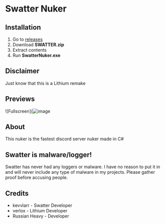# Swatter Nuker

## Installation
1. Go to [releases](https://github.com/Kevvlarr/SWATTERNUKER/releases/tag/SWATTER)
2. Download **SWATTER.zip**
3. Extract contents
4. Run **SwatterNuker.exe**

## Disclaimer
Just know that this is a Lithium remake

## Previews
![Fullscreen](![image](https://user-images.githubusercontent.com/78349534/175770883-abaf0c56-d6bc-4caa-a774-b44ddecd8b0c.png)

## About
This nuker is the fastest discord server nuker made in C#

## Swatter is malware/logger!
Swatter has never had any loggers or malware. I have no reason to put it in and will never include any type of malware in my projects. Please gather proof before accusing people.

## Credits
* kevvlarr - Swatter Developer
* verlox - Lithium Developer
* Russian Heavy - Developer
